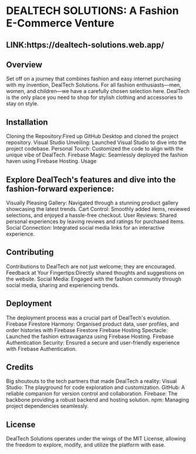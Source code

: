 <!DOCTYPE html>
<html>
<body>

<h1>DEALTECH SOLUTIONS: A Fashion E-Commerce Venture</h1>
<h2>LINK:https://dealtech-solutions.web.app/</h2>
<h2>Overview</h2>
Set off on a journey that combines fashion and easy internet purchasing with my invention, DealTech Solutions. For all fashion enthusiasts—men, women, and children—we have a carefully chosen selection here. DealTech is the only place you need to shop for stylish clothing and accessories to stay on style.

<h2>Installation</h2>
Cloning the Repository:Fired up GitHub Desktop and cloned the project repository.
Visual Studio Unveiling: Launched Visual Studio to dive into the project codebase.
Personal Touch: Customized the code to align with the unique vibe of DealTech.
Firebase Magic: Seamlessly deployed the fashion haven using Firebase Hosting.
Usage

<h2>Explore DealTech's features and dive into the fashion-forward experience:</h2>

Visually Pleasing Gallery: Navigated through a stunning product gallery showcasing the latest trends.
Cart Control: Smoothly added items, reviewed selections, and enjoyed a hassle-free checkout.
User Reviews: Shared personal experiences by leaving reviews and ratings for purchased items.
Social Connection: Integrated social media links for an interactive experience.

<h2>Contributing</h2>
Contributions to DealTech are not just welcome; they are encouraged.
Feedback at Your Fingertips:Directly shared thoughts and suggestions on the website.
Social Media: Engaged with the fashion community through social media, sharing and experiencing trends.

<h2>Deployment</h2>
The deployment process was a crucial part of DealTech's evolution.
Firebase Firestore Harmony: Organised product data, user profiles, and order histories with Firebase Firestore
Firebase Hosting Spectacle: Launched the fashion extravaganza using Firebase Hosting.
Firebase Authentication Security: Ensured a secure and user-friendly experience with Firebase Authentication.
<h2>Credits</h2>
Big shoutouts to the tech partners that made DealTech a reality:
Visual Studio: The playground for code exploration and customization.
GitHub: A reliable companion for version control and collaboration.
Firebase: The backbone providing a robust backend and hosting solution.
npm: Managing project dependencies seamlessly.
<h2>License</h2>
DealTech Solutions operates under the wings of the MIT License, allowing the freedom to explore, modify, and utilize the platform with ease.</p>

</body>
</html>


